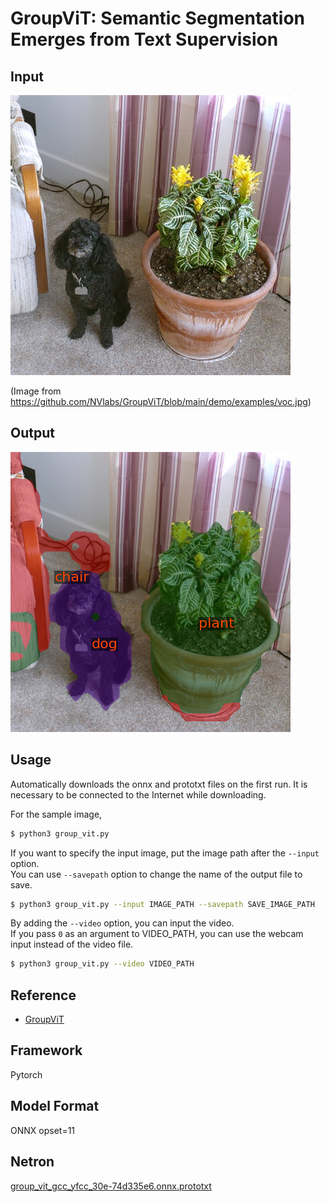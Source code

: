 # GroupViT: Semantic Segmentation Emerges from Text Supervision

## Input

![Input](voc.jpg)

(Image from https://github.com/NVlabs/GroupViT/blob/main/demo/examples/voc.jpg)

## Output

![Output](output.png)

## Usage
Automatically downloads the onnx and prototxt files on the first run.
It is necessary to be connected to the Internet while downloading.

For the sample image,
```bash
$ python3 group_vit.py
```

If you want to specify the input image, put the image path after the `--input` option.  
You can use `--savepath` option to change the name of the output file to save.
```bash
$ python3 group_vit.py --input IMAGE_PATH --savepath SAVE_IMAGE_PATH
```

By adding the `--video` option, you can input the video.   
If you pass `0` as an argument to VIDEO_PATH, you can use the webcam input instead of the video file.
```bash
$ python3 group_vit.py --video VIDEO_PATH
```

## Reference

- [GroupViT](https://github.com/NVlabs/GroupViT)

## Framework

Pytorch

## Model Format

ONNX opset=11

## Netron

[group_vit_gcc_yfcc_30e-74d335e6.onnx.prototxt](https://netron.app/?url=https://storage.googleapis.com/ailia-models/group_vit/group_vit_gcc_yfcc_30e-74d335e6.onnx.prototxt)
